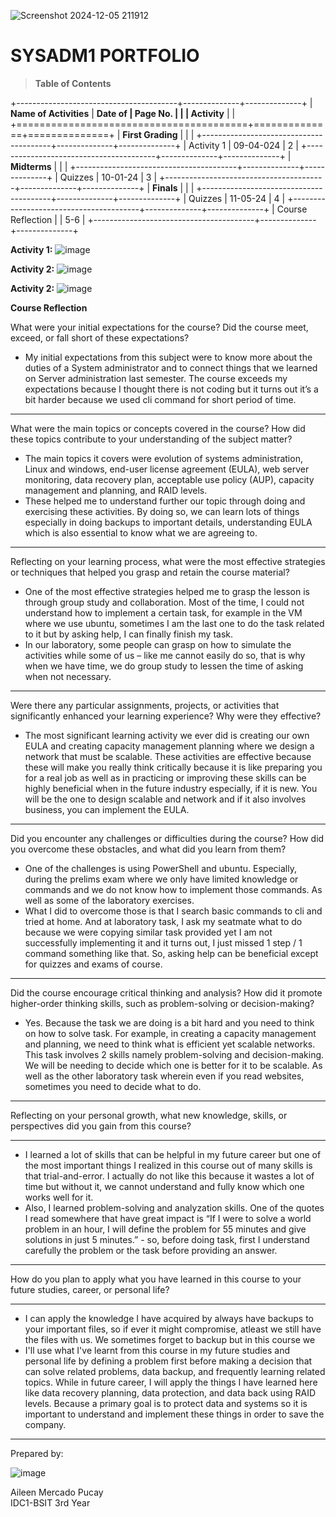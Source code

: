 
![Screenshot 2024-12-05 211912](https://github.com/user-attachments/assets/2ce05f9b-78eb-4687-a5d0-5e52a9710ca6)

# SYSADM1 PORTFOLIO

> **Table of Contents**

+----------------------------------------+--------------+--------------+
| **Name of Activities**                 | **Date of    | **Page No.** |
|                                        | Activity**   |              |
+========================================+==============+==============+
| **First Grading**                      |              |              |
+----------------------------------------+--------------+--------------+
| Activity 1                             |   09-04-024  |      2       |
+----------------------------------------+--------------+--------------+
| **Midterms**                           |              |              |
+----------------------------------------+--------------+--------------+
| Quizzes                                |   10-01-24   |      3       |
+----------------------------------------+--------------+--------------+
| **Finals**                             |              |              |
+----------------------------------------+--------------+--------------+
| Quizzes                                |   11-05-24   |       4      |
+----------------------------------------+--------------+--------------+
| Course Reflection                      |              |       5-6    |
+----------------------------------------+--------------+--------------+



**Activity 1:**
![image](https://github.com/user-attachments/assets/35bb2933-0181-43ef-be89-cc2f27120844)

**Activity 2:**
![image](https://github.com/user-attachments/assets/154644b6-d625-4dd0-8a66-21a9d3a58c94)

**Activity 2:**
![image](https://github.com/user-attachments/assets/c842e183-d188-41d1-b96d-00bdcacdedd3)


**Course Reflection**

What were your initial expectations for the course? Did the course meet,
exceed, or fall short of these expectations?

-	My initial expectations from this subject were to know more about the duties of a System administrator and to connect things that we learned on Server administration last semester. The course exceeds my expectations because I thought there is not coding but it turns out it’s a bit harder because we used cli command for short period of time.
------------------------------------------------------------------------------

What were the main topics or concepts covered in the course? How did
these topics contribute to your understanding of the subject matter?

-	The main topics it covers were evolution of systems administration, Linux and windows, end-user license agreement (EULA), web server monitoring, data recovery plan, acceptable use policy (AUP), capacity management and planning, and RAID levels. 
-	These helped me to understand further our topic through doing and exercising these activities. By doing so, we can learn lots of things especially in doing backups to important details, understanding EULA which is also essential to know what we are agreeing to. 
-------------------------------------------------------------------------------

Reflecting on your learning process, what were the most effective
strategies or techniques that helped you grasp and retain the course
material?

-	One of the most effective strategies helped me to grasp the lesson is through group study and collaboration. Most of the time, I could not understand how to implement a certain task, for example in the VM where we use ubuntu, sometimes I am the last one to do the task related to it but by asking help, I can finally finish my task. 
-	In our laboratory, some people can grasp on how to simulate the activities while some of us – like me cannot easily do so, that is why when we have time, we do group study to lessen the time of asking when not necessary.
-------------------------------------------------------------------------------

Were there any particular assignments, projects, or activities that
significantly enhanced your learning experience? Why were they
effective?

-	The most significant learning activity we ever did is creating our own EULA and creating capacity management planning where we design a network that must be scalable. These activities are effective because these will make you really think critically because it is like preparing you for a real job as well as in practicing or improving these skills can be highly beneficial when in the future industry especially, if it is new. You will be the one to design scalable and network and if it also involves business, you can implement the EULA.
------------------------------------------------------------------------------

Did you encounter any challenges or difficulties during the course? How
did you overcome these obstacles, and what did you learn from them?

-	One of the challenges is using PowerShell and ubuntu. Especially, during the prelims exam where we only have limited knowledge or commands and we do not know how to implement those commands. As well as some of the laboratory exercises.
-	What I did to overcome those is that I search basic commands to cli and tried at home. And at laboratory task, I ask my seatmate what to do because we were copying similar task provided yet I am not successfully implementing it and it turns out, I just missed 1 step / 1 command something like that. So, asking help can be beneficial except for quizzes and exams of course.
-------------------------------------------------------------------------------

Did the course encourage critical thinking and analysis? How did it promote higher-order thinking skills, such as problem-solving or decision-making?
  
-	Yes. Because the task we are doing is a bit hard and you need to think on how to solve task. For example, in creating a capacity management and planning, we need to think what is efficient yet scalable networks. This task involves 2 skills namely problem-solving and decision-making. We will be needing to decide which one is better for it to be scalable. As well as the other laboratory task wherein even if you read websites, sometimes you need to decide what to do.
-------------------------------------------------------------------------------

Reflecting on your personal growth, what new knowledge, skills, or
perspectives did you gain from this course?

------------------------------------------------------------------------------
-	I learned a lot of skills that can be helpful in my future career but one of the most important things I realized in this course out of many skills is that trial-and-error. I actually do not like this because it wastes a lot of time but without it, we cannot understand and fully know which one works well for it. 
-	Also, I learned problem-solving and analyzation skills. One of the quotes I read somewhere that have great impact is “If I were to solve a world problem in an hour, I will define the problem for 55 minutes and give solutions in just 5 minutes.” -  so, before doing task, first I understand carefully the problem or the task before providing an answer. 
-------------------------------------------------------------------------------

How do you plan to apply what you have learned in this course to your
future studies, career, or personal life?

-------------------------------------------------------------------------------
- I can apply the knowledge I have acquired by always have backups to your
important files, so if ever it might compromise, atleast we still have 
the files with us. We sometimes forget to backup but in this course we 
-	I'll use what I've learnt from this course in my future studies and personal life by defining a problem first before making a decision that can solve related problems, data backup, and frequently learning related topics. While in future career, I will apply the things I have learned here like data recovery planning, data protection, and data back using RAID levels. Because a primary goal is to protect data and systems so it is important to understand and implement these things in order to save the company.
-------------------------------------------------------------------------------


Prepared by: 

![image](https://github.com/user-attachments/assets/a837dd8a-6cfd-46de-81e2-33c11a8b0ebb)



Aileen Mercado Pucay							
  IDC1-BSIT
  3rd Year
